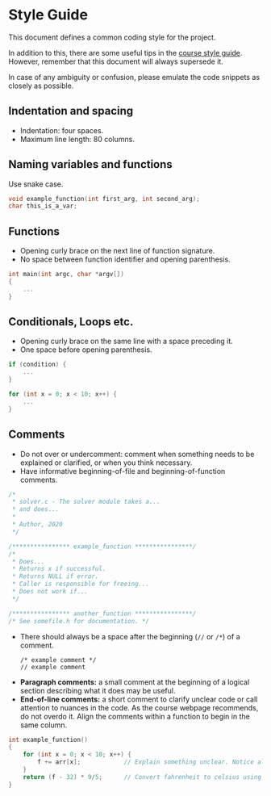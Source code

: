 # Style Guide

This document defines a common coding style for the project.

In addition to this, there are some useful tips in the [course style guide](https://www.cs.dartmouth.edu/~cs50/Resources/CodingStyle.html).
However, remember that this document will always supersede it.

In case of any ambiguity or confusion, please emulate the code snippets as
closely as possible.

## Indentation and spacing

- Indentation: four spaces.
- Maximum line length: 80 columns.

## Naming variables and functions

Use snake case.

```c
void example_function(int first_arg, int second_arg);
char this_is_a_var;
```

## Functions

- Opening curly brace on the next line of function signature.
- No space between function identifier and opening parenthesis.

```c
int main(int argc, char *argv[])
{
    ...
}
```

## Conditionals, Loops etc.

- Opening curly brace on the same line with a space preceding it.
- One space before opening parenthesis.

```c
if (condition) {
    ...
}
```

```c
for (int x = 0; x < 10; x++) {
    ...
}
```

## Comments

- Do not over or undercomment: comment when something needs to be explained or
  clarified, or when you think necessary.
- Have informative beginning-of-file and beginning-of-function comments.

```c
/*
 * solver.c - The solver module takes a...
 * and does...
 *
 * Author, 2020
 */
```

```c
/**************** example_function ****************/
/*
 * Does...
 * Returns x if successful.
 * Returns NULL if error.
 * Caller is responsible for freeing...
 * Does not work if...
 */
```

```c
/**************** another_function ****************/
/* See somefile.h for documentation. */
```

- There should always be a space after the beginning (`//` or `/*`) of a comment.
    ```
    /* example comment */
    // example comment
    ```
- **Paragraph comments:** a small comment at the beginning of a logical section
  describing what it does may be useful.
- **End-of-line comments:** a short comment to clarify unclear code or call
  attention to nuances in the code. As the course webpage recommends, do not
  overdo it. Align the comments within a function to begin in the same column.

```c
int example_function()
{
    for (int x = 0; x < 10; x++) {
        f += arr[x];            // Explain something unclear. Notice alignment.
    }
    return (f - 32) * 9/5;      // Convert fahrenheit to celsius using formula.
}
```

